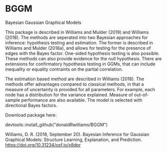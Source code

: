 # BGGM
Bayesian Gaussian Graphical Models

This package is described in Williams and Mulder (2019) and Williams (2018). The methods are seperated into two Bayesian approaches for inference: hypothesis testing and estimation. The former is described in Williams and Mulder (2018a), and allows for testing for the presence of edges with the Bayes factor. One-sided hypothesis testing is also possible. These methods can also provide evidence for the null hypothesis. There are extensions for confirmatory hypothesis testing in GGMs, that can include inequality or equality contraints on the partial correlation.

The estimation based method are described in Williams (2018). The methods offer advantages compared to classical methods, 
in that a measure of uncertainty is provided for all parameters. For example, each node has a distribution for
the variance explained. Measure of out-of-sample performance are also available. The model is selected with directional
Bayes factors.
<!---
#Comparing GGMs is also possible. These methods are described in Williams and Mulder (2019b). The comparison can be made with posterior #predictive loss functions for mulviarte normal distributions, or with the Bayes factor. Entire networks can be assess for similarities or #differences, or indidvudal nodes or edges can be tested. These methods can also be used to determine if network structures replicated #across two dataset, where evidence can be gained not only against but for hypothesized model.
-->

Download package here:

devtools::install_github("donaldRwilliams/BGGM")

Williams, D. R. (2018, September 20). Bayesian Inference for Gaussian Graphical Models: Structure Learning, Explanation, and Prediction. https://doi.org/10.31234/osf.io/x8dpr
